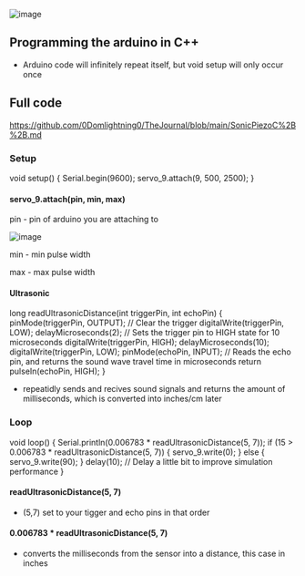 ![image](https://github.com/0Domlightning0/TheJournal/assets/99225898/e829030e-e1ab-4974-8c64-6d2b217b160d)


## Programming the arduino in C++

- Arduino code will infinitely repeat itself, but void setup will only occur once


## Full code

https://github.com/0Domlightning0/TheJournal/blob/main/SonicPiezoC%2B%2B.md

### Setup 

void setup()
{
  Serial.begin(9600);
  servo_9.attach(9, 500, 2500);
}

#### servo_9.attach(pin, min, max)

pin - pin of arduino you are attaching to

![image](https://github.com/0Domlightning0/TheJournal/assets/99225898/33d4aeb7-5b79-4076-8d76-44c75f719a79)

min - min pulse width

max - max pulse width

#### Ultrasonic

long readUltrasonicDistance(int triggerPin, int echoPin)
{
  pinMode(triggerPin, OUTPUT);  // Clear the trigger
  digitalWrite(triggerPin, LOW);
  delayMicroseconds(2);
  // Sets the trigger pin to HIGH state for 10 microseconds
  digitalWrite(triggerPin, HIGH);
  delayMicroseconds(10);
  digitalWrite(triggerPin, LOW);
  pinMode(echoPin, INPUT);
  // Reads the echo pin, and returns the sound wave travel time in microseconds
  return pulseIn(echoPin, HIGH);
}

- repeatidly sends and recives sound signals and returns the amount of milliseconds, which is converted into inches/cm later


### Loop

void loop()
{
  Serial.println(0.006783 * readUltrasonicDistance(5, 7));
  if (15 > 0.006783 * readUltrasonicDistance(5, 7)) {
    servo_9.write(0);
  } else {
    servo_9.write(90);
  }
  delay(10); // Delay a little bit to improve simulation performance
}

#### readUltrasonicDistance(5, 7)
- (5,7) set to your tigger and echo pins in that order

#### 0.006783 * readUltrasonicDistance(5, 7)
- converts the milliseconds from the sensor into a distance, this case in inches
